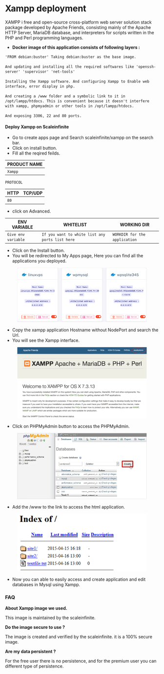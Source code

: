 # Xampp deployment

XAMPP i free and open-source cross-platform web server solution stack package developed by Apache Friends, consisting mainly of the Apache HTTP Server, MariaDB database, and interpreters for scripts written in the PHP and Perl programming languages.

* &#x20;**Docker image of this application consists of following layers :**

```
'FROM debian:buster' Taking debian:buster as the base image.

And updating and installing all the required softwares like 'openssh-server' 'supervisor' 'net-tools'

Installing the Xampp software. And configuring Xampp to Enable web interface, error display in php.

And creating a /www folder and a symbolic link to it in /opt/lampp/htdocs. This is convenient because it doesn't interfere with xampp, phpmyadmin or other tools in /opt/lampp/htdocs.

And exposing 3306, 22 and 80 ports.
```

#### Deploy Xampp on Scaleinfinite

* &#x20;Go to create apps page and Search scaleinfinite/xampp on the search bar.
* &#x20;Click on install button.
* &#x20;Fill all the reqired feilds.

| PRODUCT NAME |
| ------------ |
| `Xampp`      |

`PROTOCOL`

| HTTP | TCP/UDP |
| ---- | ------- |
| `80` |         |

* &#x20;click on Advanced.

| ENV VARIABLE        | WHITELIST                                       | WORKING DIR                   |
| ------------------- | ----------------------------------------------- | ----------------------------- |
| `Give env variable` | `If you want to white list any ports list here` | `WORKDIR for the application` |

* &#x20;Click on the Install button.
* &#x20;You will be redirected to My Apps page, Here you can find all the applications you deployed.



<figure><img src="../../.gitbook/assets/myapps.png" alt=""><figcaption></figcaption></figure>

* &#x20;Copy the xampp application Hostname without NodePort and search the Url.
* &#x20;You will see the Xampp interface.



<figure><img src="../../.gitbook/assets/xampp.png" alt=""><figcaption></figcaption></figure>

* &#x20;Click on PHPMyAdmin button to access the PHPMyAdmin.



<figure><img src="../../.gitbook/assets/phpmyadmin.png" alt=""><figcaption></figcaption></figure>

* &#x20;Add the /www to the link to access the html application.

<figure><img src="../../.gitbook/assets/index.png" alt=""><figcaption></figcaption></figure>

* Now you can able to easily access and create application and edit databases in Mysql using Xampp.

### FAQ

**About Xampp image we used.**

This image is maintained by the scaleinfinite.

**Do the image secure to use ?**

The image is created and verified by the scaleinfinite. it is a 100% secure image.

**Are my data persistent ?**

For the free user there is no persistence, and for the premium user you can different type of persistence.

